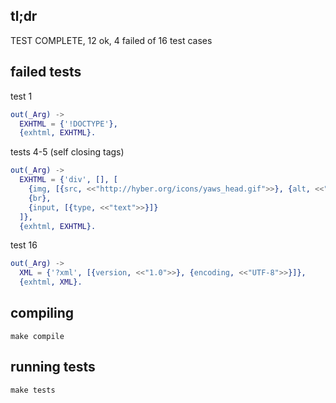 ## tl;dr

TEST COMPLETE, 12 ok, 4 failed of 16 test cases

## failed tests

test 1
```erlang
out(_Arg) ->
  EXHTML = {'!DOCTYPE'},
  {exhtml, EXHTML}.
```

tests 4-5 (self closing tags)
```erlang
out(_Arg) ->
  EXHTML = {'div', [], [
    {img, [{src, <<"http://hyber.org/icons/yaws_head.gif">>}, {alt, <<"yaws">>}]},
    {br},
    {input, [{type, <<"text">>}]}
  ]},
  {exhtml, EXHTML}.
```

test 16
```erlang
out(_Arg) ->
  XML = {'?xml', [{version, <<"1.0">>}, {encoding, <<"UTF-8">>}]},
  {exhtml, XML}.
```

## compiling
```
make compile
```

## running tests
```
make tests
```
